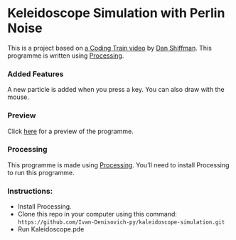 # Keleidoscope Simulation with Perlin Noise
This is a project based on [a Coding Train video](https://youtu.be/R3C2giDfmO8) by [Dan Shiffman](https://www.youtube.com/channel/UCvjgXvBlbQiydffZU7m1_aw). This programme is written using [Processing](processing.org).

### Added Features
A new particle is added when you press a key. You can also draw with the mouse.
### Preview
Click [here](https://youtu.be/BD4Y-88ryvE) for a preview of the programme.
### Processing
This programme is made using [Processing](http://processing.org/). You'll need to install Processing to run this programme.
### Instructions:
* Install Processing.
* Clone this repo in your computer using this command: `https://github.com/Ivan-Denisovich-py/kaleidoscope-simulation.git`
* Run Kaleidoscope.pde

<!-- ## Some screenshots:
![Screenshot 1](/screenshots/screenshot_1.png)
![Screenshot 2](/screenshots/screenshot_2.png) -->
